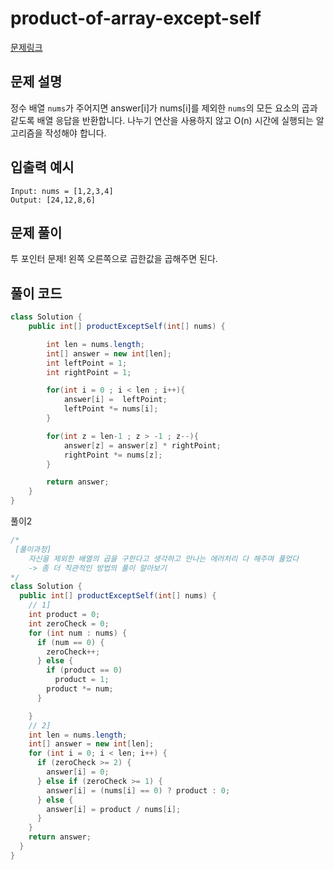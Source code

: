 # product-of-array-except-self


[문제링크](https://leetcode.com/problems/product-of-array-except-self/)

## 문제 설명

정수 배열 `nums`가 주어지면 answer[i]가 nums[i]를 제외한 `nums`의 모든 요소의 곱과 같도록 배열 응답을 반환합니다.
나누기 연산을 사용하지 않고 O(n) 시간에 실행되는 알고리즘을 작성해야 합니다.

## 입출력 예시

```
Input: nums = [1,2,3,4]
Output: [24,12,8,6]
```

## 문제 풀이

투 포인터 문제! 왼쪽 오른쪽으로 곱한값을 곱해주면 된다.

## 풀이 코드

```java
class Solution {
    public int[] productExceptSelf(int[] nums) {

        int len = nums.length;
        int[] answer = new int[len];
        int leftPoint = 1;
        int rightPoint = 1;

        for(int i = 0 ; i < len ; i++){
            answer[i] =  leftPoint;
            leftPoint *= nums[i];
        }

        for(int z = len-1 ; z > -1 ; z--){
            answer[z] = answer[z] * rightPoint;
            rightPoint *= nums[z];
        }

        return answer;
    }
}
```

풀이2
```java
/*
 [풀이과정]
	자신을 제외한 배열의 곱을 구한다고 생각하고 만나는 에러처리 다 해주며 풀었다
	-> 좀 더 직관적인 방법의 풀이 알아보기 
*/
class Solution {
  public int[] productExceptSelf(int[] nums) {
    // 1]
    int product = 0;
    int zeroCheck = 0;
    for (int num : nums) {
      if (num == 0) {
        zeroCheck++;
      } else {
        if (product == 0)
          product = 1;
        product *= num;
      }

    }
    // 2]
    int len = nums.length;
    int[] answer = new int[len];
    for (int i = 0; i < len; i++) {
      if (zeroCheck >= 2) {
        answer[i] = 0;
      } else if (zeroCheck >= 1) {
        answer[i] = (nums[i] == 0) ? product : 0;
      } else {
        answer[i] = product / nums[i];
      }
    }
    return answer;
  }
}
```
